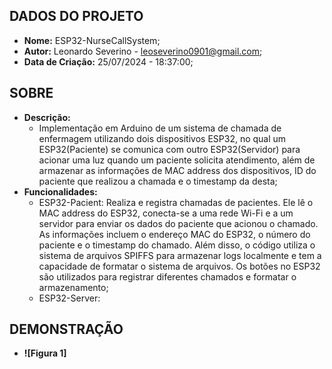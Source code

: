## DADOS DO PROJETO
- **Nome:** ESP32-NurseCallSystem; 
- **Autor:** Leonardo Severino - leoseverino0901@gmail.com;
- **Data de Criação:** 25/07/2024 - 18:37:00;
 
## SOBRE
- **Descrição:**
  - Implementação em Arduino de um sistema de chamada de enfermagem utilizando dois dispositivos ESP32, no qual um ESP32(Paciente) se comunica com outro ESP32(Servidor) para acionar uma luz quando um paciente solicita atendimento, além de armazenar as informações de MAC address dos dispositivos, ID do paciente que realizou a chamada e o timestamp da desta;
- **Funcionalidades:**
  - ESP32-Pacient: Realiza e registra chamadas de pacientes. Ele lê o MAC address do ESP32, conecta-se a uma rede Wi-Fi e a um servidor para enviar os dados do paciente que acionou o chamado. As informações incluem o endereço MAC do ESP32, o número do paciente e o timestamp do chamado. Além disso, o código utiliza o sistema de arquivos SPIFFS para armazenar logs localmente e tem a capacidade de formatar o sistema de arquivos. Os botões no ESP32 são utilizados para registrar diferentes chamados e formatar o armazenamento;
  - ESP32-Server:      

## DEMONSTRAÇÃO
- **![Figura 1]**

